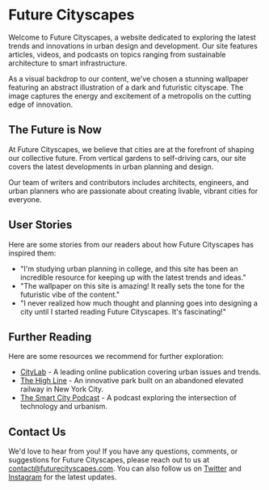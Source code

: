 <!--font:Lobster-->

# Future Cityscapes

Welcome to Future Cityscapes, a website dedicated to exploring the latest trends and innovations in urban design and development. Our site features articles, videos, and podcasts on topics ranging from sustainable architecture to smart infrastructure.

As a visual backdrop to our content, we've chosen a stunning wallpaper featuring an abstract illustration of a dark and futuristic cityscape. The image captures the energy and excitement of a metropolis on the cutting edge of innovation.

## The Future is Now

At Future Cityscapes, we believe that cities are at the forefront of shaping our collective future. From vertical gardens to self-driving cars, our site covers the latest developments in urban planning and design.

Our team of writers and contributors includes architects, engineers, and urban planners who are passionate about creating livable, vibrant cities for everyone.

## User Stories

Here are some stories from our readers about how Future Cityscapes has inspired them:

- "I'm studying urban planning in college, and this site has been an incredible resource for keeping up with the latest trends and ideas."
- "The wallpaper on this site is amazing! It really sets the tone for the futuristic vibe of the content."
- "I never realized how much thought and planning goes into designing a city until I started reading Future Cityscapes. It's fascinating!"

## Further Reading

Here are some resources we recommend for further exploration:

- [CityLab](#) - A leading online publication covering urban issues and trends.
- [The High Line](#) - An innovative park built on an abandoned elevated railway in New York City.
- [The Smart City Podcast](#) - A podcast exploring the intersection of technology and urbanism.

## Contact Us

We'd love to hear from you! If you have any questions, comments, or suggestions for Future Cityscapes, please reach out to us at [contact@futurecityscapes.com](mailto:contact@futurecityscapes.com). You can also follow us on [Twitter](#) and [Instagram](#) for the latest updates.

<!--

Write me content for website with wallpaper which alt text is:

"A wallpaper featuring an abstract illustration of a dark and futuristic cityscape, with glowing lights and skyscrapers."

The name/title of the page should not be 1:1 copy of the alt text but rather a real content of the website which is using this wallpaper.

- Use markdown format 
- Start with heading
- Heading should be short and concise
- The content should look like a real website 
- The website should not be about the wallpaper, wallpaper is just a related background
- Heading should be contain work "wallpaper" or "background"
- Include real sections like references, contact, user stories, etc. use things relevant to the page purpose.
- Feel free to use structure like headings, bullets, numbering, blockquotes, paragraphs, horizontal lines, etc.
- You can use formatting like bold or _italic_
- You can include UTF-8 emojis
- Links should be only #hash anchors (and you can refer to the document itself)
- Do not include images


---


# Dark Metropolis: A Futuristic Cityscape Wallpaper

Welcome to Dark Metropolis, a website dedicated to exploring the future of urban life. Our site features articles, videos, and podcasts on the latest trends in architecture, technology, and culture.

As a backdrop to our content, we've chosen a stunning wallpaper featuring an abstract illustration of a dark and futuristic cityscape. The image captures the energy and excitement of a metropolis on the cutting edge of innovation.

## Explore the Future of Urban Life

At Dark Metropolis, we believe that cities are at the forefront of shaping our collective future. From sustainable design to smart infrastructure, our site covers the latest developments in urban planning and development.

Our team of writers and contributors includes architects, engineers, and urban planners who are passionate about creating livable, vibrant cities for everyone.

## User Stories

Here are some stories from our readers about how Dark Metropolis has inspired them:

- "I've always been interested in urban design, but I didn't know where to start. Dark Metropolis gave me a roadmap for exploring this fascinating field."
- "The wallpaper on this site is amazing! It really sets the tone for the futuristic vibe of the content."
- "I love the mix of practical advice and big-picture thinking on Dark Metropolis. It's a great resource for anyone interested in the future of cities."

## References

Here are some resources we recommend for further reading:

- [CityLab](#) - A leading online publication covering urban issues and trends.
- [The High Line](#) - An innovative park built on an abandoned elevated railway in New York City.
- [The Smart City Podcast](#) - A podcast exploring the intersection of technology and urbanism.

## Contact Us

We'd love to hear from you! If you have any questions, comments, or suggestions for Dark Metropolis, please reach out to us at [contact@darkmetropolis.com](mailto:contact@darkmetropolis.com). You can also follow us on [Twitter](#) and [Instagram](#) for the latest updates.


---


Heading should not include word "wallpaper". The website should not be about the wallpaper itself, wallpaper is just a related background, rewrite whole content.


---


# Future Cityscapes: Exploring the Cutting Edge of Urban Life

Welcome to Future Cityscapes, a website dedicated to exploring the latest trends and innovations in urban design and development. Our site features articles, videos, and podcasts on topics ranging from sustainable architecture to smart infrastructure.

As a visual backdrop to our content, we've chosen a stunning wallpaper featuring an abstract illustration of a dark and futuristic cityscape. The image captures the energy and excitement of a metropolis on the cutting edge of innovation.

## The Future is Now

At Future Cityscapes, we believe that cities are at the forefront of shaping our collective future. From vertical gardens to self-driving cars, our site covers the latest developments in urban planning and design.

Our team of writers and contributors includes architects, engineers, and urban planners who are passionate about creating livable, vibrant cities for everyone.

## User Stories

Here are some stories from our readers about how Future Cityscapes has inspired them:

- "I'm studying urban planning in college, and this site has been an incredible resource for keeping up with the latest trends and ideas."
- "The wallpaper on this site is amazing! It really sets the tone for the futuristic vibe of the content."
- "I never realized how much thought and planning goes into designing a city until I started reading Future Cityscapes. It's fascinating!"

## Further Reading

Here are some resources we recommend for further exploration:

- [CityLab](#) - A leading online publication covering urban issues and trends.
- [The High Line](#) - An innovative park built on an abandoned elevated railway in New York City.
- [The Smart City Podcast](#) - A podcast exploring the intersection of technology and urbanism.

## Contact Us

We'd love to hear from you! If you have any questions, comments, or suggestions for Future Cityscapes, please reach out to us at [contact@futurecityscapes.com](mailto:contact@futurecityscapes.com). You can also follow us on [Twitter](#) and [Instagram](#) for the latest updates.

-->
